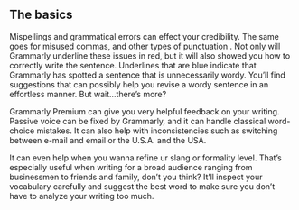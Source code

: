 ## The basics

Mispellings and grammatical errors can effect your credibility. The same goes for misused commas, and other types of punctuation . Not only will Grammarly underline these issues in red, but it will also showed you how to correctly write the sentence.
Underlines that are blue indicate that Grammarly has spotted a sentence that is unnecessarily wordy. You’ll find suggestions that can possibly help you revise a wordy sentence in an effortless manner.
But wait...there’s more?

Grammarly Premium can give you very helpful feedback on your writing. Passive voice can be fixed by Grammarly, and it can handle classical word-choice mistakes. It can also help with inconsistencies such as switching between e-mail and email or the U.S.A. and the USA.

It can even help when you wanna refine ur slang or formality level. That’s especially useful when writing for a broad audience ranging from businessmen to friends and family, don’t you think? It’ll inspect your vocabulary carefully and suggest the best word to make sure you don’t have to analyze your writing too much.

